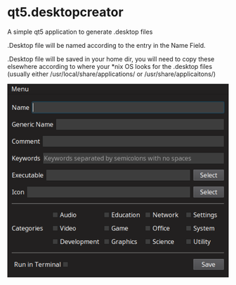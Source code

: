 # qt5.desktopcreator
A simple qt5 application to generate .desktop files

.Desktop file will be named according to the entry in the Name Field.

.Desktop file will be saved in your home dir, you will need to copy these elsewhere according to where your \*nix OS looks for the .desktop files 
(usually either /usr/local/share/applications/ or /usr/share/applicaitons/)

![screenshot](https://github.com/q5sys/qt5.desktopcreator/blob/master/screenshot.png)

